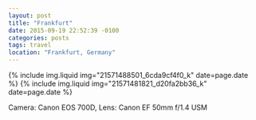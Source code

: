 ```yaml
---
layout: post
title: "Frankfurt"
date: 2015-09-19 22:52:39 -0100
categories: posts
tags: travel
location: "Frankfurt, Germany"
---
```


{% include img.liquid img="21571488501_6cda9cf4f0_k" date=page.date %}
{% include img.liquid img="21571481821_d20fa2bb36_k" date=page.date %}

Camera: Canon EOS 700D, Lens: Canon EF 50mm f/1.4 USM
